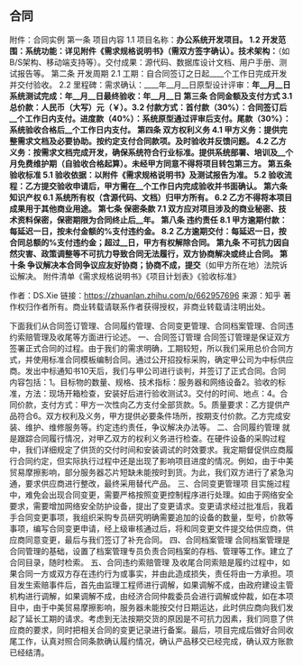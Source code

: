 ## 合同


附件：合同实例
第一条 项目内容
1.1 项目名称：________________办公系统开发项目。
1.2 开发范围：系统功能：详见附件《需求规格说明书》（需双方签字确认）。技术架构：________________（如B/S架构、移动端支持等）。交付成果：源代码、数据库设计文档、用户手册、测试报告等。
第二条 开发周期
2.1 工期：自合同签订之日起____个工作日完成开发并交付验收。
2.2 里程碑：需求确认：____年__月__日原型设计评审：____年__月__日系统测试完成：____年__月__日最终验收：____年__月__日
第三条 合同金额及支付方式
3.1 总价款：人民币（大写）元（￥）。3.2 付款方式：首付款（30%）：合同签订后__个工作日内支付。进度款（40%）：系统原型通过评审后支付。尾款（30%）：系统验收合格后__个工作日内支付。
第四条 双方权利义务
4.1 甲方义务：提供完整需求文档及必要协助。按约定支付合同款项。及时验收并反馈问题。
4.2 乙方义务：按需求文档完成开发，确保系统符合行业标准。提供系统部署、培训及__个月免费维护期（自验收合格起算）。未经甲方同意不得将项目转包第三方。
第五条 验收标准
5.1 验收依据：以附件《需求规格说明书》及测试报告为准。
5.2 验收流程：乙方提交验收申请后，甲方需在__个工作日内完成验收并书面确认。
第六条 知识产权
6.1 系统所有权（含源代码、文档）归甲方所有。
6.2 乙方不得将本项目成果用于其他商业用途。
第七条 保密条款
7.1 双方应对项目涉及的商业秘密、技术资料保密，保密期限为合同终止后__年。
第八条 违约责任
8.1 甲方逾期付款：每延迟一日，按未付金额的__%支付违约金。
8.2 乙方逾期交付：每延迟一日，按合同总额的__%支付违约金；超过__日，甲方有权解除合同。
第九条 不可抗力因自然灾害、政策调整等不可抗力导致合同无法履行，双方协商解决或终止合同。
第十条 争议解决本合同争议应友好协商；协商不成，提交________（如甲方所在地）法院诉讼解决。
附件清单《需求规格说明书》《项目计划表》《验收标准》

作者：DS.Xie
链接：https://zhuanlan.zhihu.com/p/662957696
来源：知乎
著作权归作者所有。商业转载请联系作者获得授权，非商业转载请注明出处。

下面我们从合同签订管理、合同履约管理、合同变更管理、合同档案管理、合同违约索赔管理及收尾等方面进行论述。
一、合同签订管理
合同签订管理是保证双方签署正式合同的过程。由于我们的需求明确，工期较短，所以我们采用总价合同方式，并使用标准合同模板编制合同。通过公开招投标采购，确定甲公司为中标供应商。发出中标通知书10天后，我们与甲公司进行谈判，并签订了正式合同。合同内容包括：1。目标物的数量、规格、技术指标：服务器和网络设备2。验收的标准，方法：现场开箱检查，安装好后进行验收测试3。交付的时间、地点：4。合同价款，支付方式：甲方一次性向乙方支付全部货款。5。质量要求：乙方提供产品符合6。双方权利及义务，甲方提供必要条件场所，按期支付价款。乙方完成安装、维护、维修服务等。约定违约责任，争议解决办法等。
二、合同履约管理
就是跟踪合同履行情况，对甲乙双方的权利义务进行检查。在硬件设备的采购过程中，我们详细规定了供货的交付时间和安装调试的时效要求。我定期督促供应商履行合同约定，但实际执行过程中还是出现了影响项目进度的情况。例如，由于中美贸易摩擦影响，部分服务器芯片短缺未能按时到货。为此，我们双方进行了紧急沟通，要求供应商进行整改，最终采用替代产品。
三、合同变更管理项
目实施过程中，难免会出现合同变更，需要严格按照变更控制程序进行处理。如由于网络安全要求，需要增加网络安全防护设备，提出了变更请求。变更请求经过批准后，我着手合同变更事项，我组织采购专员研究明确需要追加的设备的数量，型号，价款等事项，编写合同变更申请，经上级审核通过后，将和同变更文件提交给供应商，供应商同意变更，最后与我们签订了补充合同。
四、合同档案管理
合同档案管理是合同管理的基础，设置了档案管理专员负责合同档案的存档、管理等工作。建立了合同目录，随时检索。
五、合同违约索赔管理
及收尾合同索赔是履约过程中，如果合同一方或双方存在违约行为或事实，并由此造成损失，责任将由一方承担。项目发生索赔事件后，首先由监理工程师进行调解，如果调解不成，由政府建设主管机构进行调解，如果调解不成，由经济合同仲裁委员会进行调解或仲裁，如在本项目中，由于中美贸易摩擦影响，服务器未能按交付日期运达，此时供应商向我们发起了延长工期的请求。考虑到无法按期交货的原因是不可抗力因素，我们同意了供应商的要求，同时把相关合同的变更记录进行备案。最后，项目完成后做好合同收尾工作，认真对照合同条款确认履约情况，确认产品移交已经完成，确认双方账款已经结清。